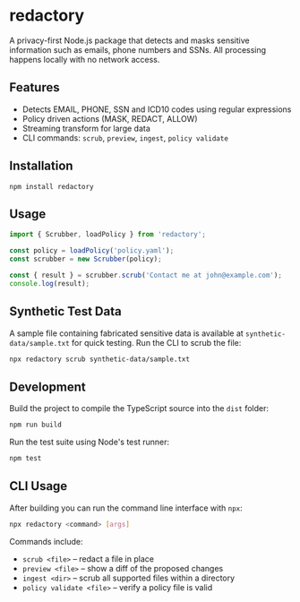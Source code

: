 # redactory

A privacy-first Node.js package that detects and masks sensitive information such as emails, phone numbers and SSNs. All processing happens locally with no network access.

## Features

- Detects EMAIL, PHONE, SSN and ICD10 codes using regular expressions
- Policy driven actions (MASK, REDACT, ALLOW)
- Streaming transform for large data
- CLI commands: `scrub`, `preview`, `ingest`, `policy validate`

## Installation

```
npm install redactory
```

## Usage

```javascript
import { Scrubber, loadPolicy } from 'redactory';

const policy = loadPolicy('policy.yaml');
const scrubber = new Scrubber(policy);

const { result } = scrubber.scrub('Contact me at john@example.com');
console.log(result);
```

## Synthetic Test Data

A sample file containing fabricated sensitive data is available at `synthetic-data/sample.txt` for quick testing.
Run the CLI to scrub the file:

```bash
npx redactory scrub synthetic-data/sample.txt
```

## Development

Build the project to compile the TypeScript source into the `dist` folder:

```bash
npm run build
```

Run the test suite using Node's test runner:

```bash
npm test
```

## CLI Usage

After building you can run the command line interface with `npx`:

```bash
npx redactory <command> [args]
```

Commands include:

- `scrub <file>` – redact a file in place
- `preview <file>` – show a diff of the proposed changes
- `ingest <dir>` – scrub all supported files within a directory
- `policy validate <file>` – verify a policy file is valid
